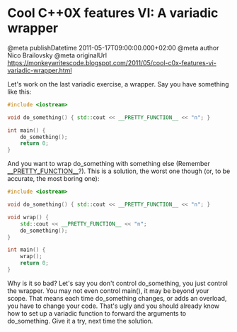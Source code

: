 # Cool C++0X features VI: A variadic wrapper

@meta publishDatetime 2011-05-17T09:00:00.000+02:00
@meta author Nico Brailovsky
@meta originalUrl https://monkeywritescode.blogspot.com/2011/05/cool-c0x-features-vi-variadic-wrapper.html

Let's work on the last variadic exercise, a wrapper. Say you have something like this:

```c++
#include <iostream>

void do_something() { std::cout << __PRETTY_FUNCTION__ << "n"; }

int main() {
	do_something();
	return 0;
}
```

And you want to wrap do\_something with something else (Remember [\_\_PRETTY\_FUNCTION\_\_](/md_blog/2010/0622_Cprettyfunctions.md)?). This is a solution, the worst one though (or, to be accurate, the most boring one):

```c++
#include <iostream>

void do_something() { std::cout << __PRETTY_FUNCTION__ << "n"; }

void wrap() {
	std::cout << __PRETTY_FUNCTION__ << "n";
	do_something();
}

int main() {
	wrap();
	return 0;
}
```

Why is it so bad? Let's say you don't control do\_something, you just control the wrapper. You may not even control main(), it may be beyond your scope. That means each time do\_something changes, or adds an overload, you have to change your code. That's ugly and you should already know how to set up a variadic function to forward the arguments to do\_something. Give it a try, next time the solution.


